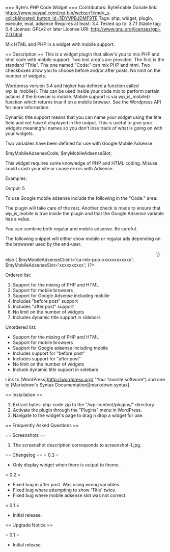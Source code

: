 === Byte's PHP Code Widget === 
Contributors: ByteEnable
Donate link: https://www.paypal.com/cgi-bin/webscr?cmd=_s-xclick&hosted_button_id=5DYVPBJDMF9TE
Tags: php, widget, plugin, execute, eval, adsense
Requires at least: 3.4
Tested up to: 3.7.1
Stable tag: 0.4
License: GPLv2 or later
License URI: http://www.gnu.org/licenses/gpl-2.0.html

Mix HTML and PHP in a widget with mobile support.

== Description ==
This is a widget plugin that allow's you to mix PHP and html code with mobile support.  Two text area's are provided.  The first is the standard "Title".  The one named "Code:" can mix PHP and html.  Two checkboxes allow you to choose before and/or after posts.  No limit on the number of widgets.

Wordpress version 3.4 and higher has defined a function called wp_is_mobile().  This can be used inside your code mix to perform certain actions if the browser is mobile.  Mobile support is via wp_is_mobile() function which returns true if on a mobile browser.  See the Wordpress API for more information.

Dynamic title support means that you can name your widget using the title field and not have it displayed in the output.  This is useful to give your widgets meaningful names so you don't lose track of what is going on with your widgets.

Two variables have been defined for use with Google Mobile Adsense:

$myMobileAdsenseCode;
$myMobileAdsenseSlot;

This widget requires some knowledge of PHP and HTML coding.  Misuse could crash your site or cause errors with Adsense.

Examples:

<div><?php $i=5;echo $i;?></div>

Output:
5

To use Google mobile adsense include the following in the "Code:" area:

<?php if ( wp_is_mobile() $myMobileAdsenseCode="ca-mb-pub-xxxxxxxxxxxxxxxx";?>

The plugin will take care of the rest.  Another check is made to ensure that wp_is_mobile is true inside the plugin and that the Google Adsense variable has a value.

You can combine both regular and mobile adsense.  Be careful.

The following snippet will either show mobile or regular ads depending on the browswer used by the end-user.

<?php 
if ( !wp_is_mobile() ) {
echo '<script async src="//pagead2.googlesyndication.com/pagead/js/adsbygoogle.js"></script>
<!-- after-content -->
<ins class="adsbygoogle"
     style="display:inline-block;width:468px;height:15px"
     data-ad-client="ca-pub-4059926681454080"
     data-ad-slot="3728085059"></ins>
<script>
(adsbygoogle = window.adsbygoogle || []).push({});
</script>';}
else {
$myMobileAdsenseClient='ca-mb-pub-xxxxxxxxxxxx';
$myMobileAdsenseSlot='xxxxxxxxxx';
}?>

Ordered list:

1. Support for the mixing of PHP and HTML
2. Support for mobile browsers
3. Support for Google Adsense including mobilie
4. Includes "before post" support
5. Includes "after post" support
6. No limit on the number of widgets
7. Includes dynamic title support in sidebars

Unordered list:

* Support for the mixing of PHP and HTML
* Support for mobile browsers
* Support for Google adsense including mobile
* Includes support for "before post"
* Includes support for "after post"
* No limit on the number of widgets
* Include dynamic title support in sidebars

Link to [WordPress](http://wordpress.org/ \"Your favorite software\") and one to [Markdown\'s Syntax Documentation][markdown syntax].


== Installation ==
1. Extract bytes-php-code.zip to the \"/wp-content/plugins/\" directory.
2. Activate the plugin through the \"Plugins\" menu in WordPress.
3. Navigate to the widget\'s page to drag n drop a widget for use.

== Frequently Asked Questions ==


== Screenshots ==
1. The screenshot description corresponds to screenshot-1.jpg.

== Changelog ==
= 0.3 =
* Only display widget when there is output to theme.

= 0.2 =
* Fixed bug in after post.  Was using wrong variables.
* Fixed bug where attempting to show 'Title' twice.
* Fixed bug where mobile adsense slot was not correct.

= 0.1 =
* Initial release.

== Upgrade Notice ==

= 0.1 =
* Initial release.
